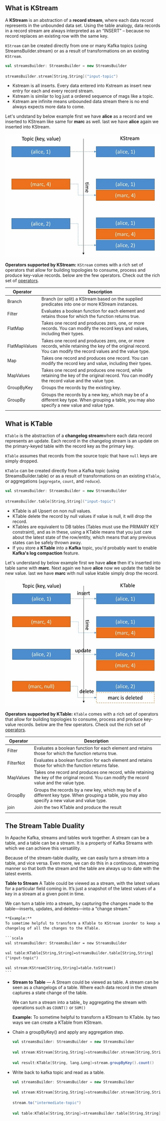 ## What is KStream

A **KStream** is an abstraction of a **record stream**, where each data record represents in the unbounded data set. Using the table analogy, data records in a record stream are always interpreted as an “INSERT” – because no record replaces an existing row with the same key.

`KStream` can be created directly from one or many Kafka topics (using StreamsBuilder.stream) or as a result of transformations on an existing `KStream`.

```scala
val streamsBuilder: StreamsBuilder = new StreamsBuilder

streamsBuilder.stream[String,String]("input-topic")
```

 - Kstream is all inserts. Every data entered into Kstream as insert new
   entry for each and every record stream.
 - Kstream is similar to log just a ordered sequence of mags like a
   topic.
 - Kstream are infinite means unbounded data stream there is no end always expects more data to come.
 
 
 Let's undstand by below example first we have **alice** as a record and we inserted to KStream like same for **marc** as well. last we have **alice** again we inserted into KStream.
 
   ![kstream](https://github.com/gurditsingh/blog/blob/gh-pages/_screenshots/kstream.jpg?raw=true)
   
**Operators supported by KStream:**
`KStream` comes with a rich set of operators that allow for building topologies to consume, process and produce key-value records. below are the few operators. Check out the rich set of [operators](https://jaceklaskowski.gitbooks.io/mastering-kafka-streams/content/kafka-streams-KStream.html#contract).

| Operator  | Description  |
| ------------ | ------------ |
| Branch  |  Branch (or split) a KStream based on the supplied predicates into one or more KStream instances.  |
| Filter  | Evaluates a boolean function for each element and retains those for which the function returns true.  |
| FlatMap  | Takes one record and produces zero, one, or more records. You can modify the record keys and values, including their types.  |
| FlatMapValues   |  Takes one record and produces zero, one, or more records, while retaining the key of the original record. You can modify the record values and the value type. |
| Map  | Takes one record and produces one record. You can modify the record key and value, including their types.  |
| MapValues  | Takes one record and produces one record, while retaining the key of the original record. You can modify the record value and the value type.  |
| GroupByKey  |  Groups the records by the existing key. |
| GroupBy  |  Groups the records by a new key, which may be of a different key type. When grouping a table, you may also specify a new value and value type. |
|   |   |


## What is KTable

`KTable` is the abstraction of a **changelog stream**where each data record represents an update. Each record in the changelog stream is an update on the primary-keyed table with the record key as the primary key.

`KTable` assumes that records from the source topic that have `null` keys are simply dropped.

`KTable` can be created directly from a Kafka topic (using StreamsBuilder.table) or as a result of transformations on an existing `KTable`, or aggregations (`aggregate`, `count`, and `reduce`).

```scala
val streamsBuilder: StreamsBuilder = new StreamsBuilder

streamsBuilder.table[String,String]("input-topic")
```

 - KTable is all Upsert on non null values.
 - KTable delete the record by null values if value is null, it will drop
   the record.
 - KTables are equivalent to DB tables (Tables must use the PRIMARY KEY
   constraint), and as in these, using a KTable means that you just care
   about the latest state of the row/entity, which means that any
   previous states can be safely thrown away.
 - If you store a **KTable** into a **Kafka** topic, you'd probably want
   to enable **Kafka's log compaction** feature.

Let's understand by below example first we have **alice** then it's inserted into table same with **marc**. Next again we have **alice** now we update the table be new value. last we have **marc** with null value ktable simply drop the record.

![ktable](https://github.com/gurditsingh/blog/blob/gh-pages/_screenshots/ktable.jpg?raw=true)

**Operators supported by KTable:**
`KTable` comes with a rich set of operators that allow for building topologies to consume, process and produce key-value records. below are the few operators. Check out the rich set of [operators](https://jaceklaskowski.gitbooks.io/mastering-kafka-streams/content/kafka-streams-KTable.html).

| Operator  | Description  |
| ------------ | ------------ |
| Filter  | Evaluates a boolean function for each element and retains those for which the function returns true.  |
| FilterNot  | Evaluates a boolean function for each element and retains those for which the function returns false.  |
| MapValues  | Takes one record and produces one record, while retaining the key of the original record. You can modify the record value and the value type.  |
| GroupBy  |  Groups the records by a new key, which may be of a different key type. When grouping a table, you may also specify a new value and value type. |
| join  |  Join the two KTable and produce the result |
|   |   |


## The Stream Table Duality
In Apache Kafka, streams and tables work together. A stream can be a table, and a table can be a stream. It is a property of Kafka Streams with which we can achieve this versatility.

Because of the stream-table duality, we can easily turn a stream into a table, and vice versa. Even more, we can do this in a continuous, streaming manner so that both the stream and the table are always up to date with the latest events.

 **Table to Stream**
 A Table could be viewed as a stream, with the latest values for a particular field coming in. It’s just a snapshot of the latest values of a key in a stream at a given point in time.

We can turn a table into a stream_ by capturing the changes made to the table—inserts, updates, and deletes—into a “change stream.”

	**Example:**
	To sometime helpful to transform a KTable to KStream inorder to keep a changelog of all the changes to the KTable.
	
	```scala
	val streamsBuilder: StreamsBuilder = new StreamsBuilder

	val table:KTable[String,String]=streamsBuilder.table[String,String]("input-topic")

	val stream:KStream[String,String]=table.toStream()
	```

 - **Stream to Table** — A Stream could be viewed as table. A stream can be seen as a changelogs of a table. Where each data record in the stream captures a state change of the table.
	
	We can turn a stream into a table_ by aggregating the stream with operations such as `COUNT()` or `SUM()`
 
	 **Example:**
		To sometime helpful to transform a KStream to KTable. by two ways we can create a KTable from KStream.

 - Chain a groupByKey() and apply any aggregation step.
	 ```scala
	val streamsBuilder: StreamsBuilder = new StreamsBuilder

	val stream:KStream[String,String]=streamsBuilder.stream[String,String]("input-topic")

	val result:KTable[String, lang.Long]=stream.groupByKey().count()

	```

 - Write back to kafka topic and read as a table.
	```scala
	val streamsBuilder: StreamsBuilder = new StreamsBuilder

	val stream:KStream[String,String]=streamsBuilder.stream[String,String]("input-topic")

	stream.to("intermediate-topic")

	val table:KTable[String,String]=streamsBuilder.table[String,String]("intermediate-topic")

	```

<!--stackedit_data:
eyJoaXN0b3J5IjpbMTgxODc0NzI1NiwtNjAzMjA0OTQzLDMwOT
E5NDAyMyw5NjkyNjY3NDQsMTgzNzc0NDc4MCwtMTc3MjIyNTcw
NCwtMTY5NDA4MjU2LC0xNjIwNjY3MzI0LC0yMDI2Nzk1NzEzLC
0xNjg5OTA4OTUyLDQ4Mjc2MzIwLDExODEzMTY0MSwtMTkyNzI1
Nzg3MCwxNjExMTA0MTA1LC0xMTQzMTc2MDY2LDE3NTIzMzA5NT
UsLTEzNDg0ODQ4NDksLTE5MjIwMTA5MTQsNDkwODYwNjU2LDc2
MTkzODE3Ml19
-->